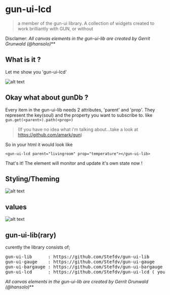 gun-ui-lcd
==========
> a member of the gun-ui library.
> A collection of widgets created to work brilliantly with GUN, or without

Disclamer:
_All canvas elements in the gun-ui-lib are created by Gerrit Grunwald (@hansolo)_**

## What is it ?
Let me show you 
'gun-ui-lcd'

![alt text](https://cloud.githubusercontent.com/assets/890650/19285672/2d0dbfb0-8ffb-11e6-8b56-ef9025ce5045.jpg)

## Okay what about gunDb ?
Every item in the gun-ui-lib needs 2 attributes, 'parent'  and 'prop'. They represent the key(soul) and the property you want to subscribe to.
like `gun.get(<parent>).path(<prop>)` 
> (If you have no idea what i'm talking about...take a look at 
> https://github.com/amark/gun)

So in your html it would look like 
```
<gun-ui-lcd parent="livingroom" prop="temperature"></gun-ui-lib>
```
That's it!  The element will monitor and update it's own state now !

## Styling/Theming
![alt text](https://cloud.githubusercontent.com/assets/890650/19287504/3ffbd312-9002-11e6-826d-aa547f37bef6.png)

## values
![alt text](https://cloud.githubusercontent.com/assets/890650/19287458/192c4726-9002-11e6-84b7-a58985a2688e.png)

## gun-ui-lib(rary)
curently the library consists of;
<pre>
gun-ui-lib      : https://github.com/Stefdv/gun-ui-lib     
gun-ui-gauge    : https://github.com/Stefdv/gun-ui-gauge 
gun-ui-bargauge : https://github.com/Stefdv/gun-ui-bargauge 
gun-ui-lcd      : https://github.com/Stefdv/gun-ui-lcd ( you`re already here )
</pre>

_All canvas elements in the gun-ui-lib are created by Gerrit Grunwald (@hansolo)_**
